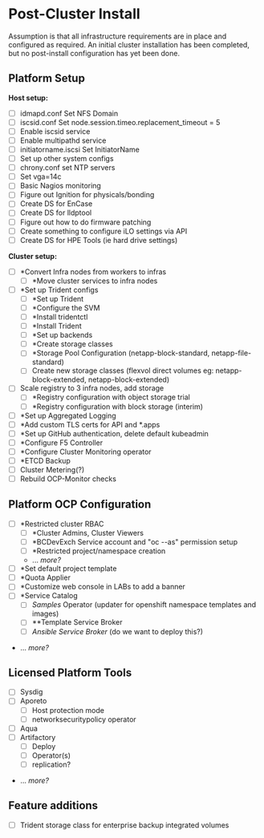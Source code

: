 # Post-Cluster Install

Assumption is that all infrastructure requirements are in place and configured as required.  An initial cluster installation has been completed, but no post-install configuration has yet been done.

## Platform Setup

**Host setup:**
- [ ] idmapd.conf Set NFS Domain
- [ ] iscsid.conf Set node.session.timeo.replacement_timeout = 5
- [ ] Enable iscsid service
- [ ] Enable multipathd service
- [ ] initiatorname.iscsi Set InitiatorName
- [ ] Set up other system configs
- [ ] chrony.conf set NTP servers
- [ ] Set vga=14c
- [ ] Basic Nagios monitoring
- [ ] Figure out Ignition for physicals/bonding
- [ ] Create DS for EnCase
- [ ] Create DS for lldptool
- [ ] Figure out how to do firmware patching
- [ ] Create something to configure iLO settings via API
- [ ] Create DS for HPE Tools (ie hard drive settings)

**Cluster setup:**
- [ ] *Convert Infra nodes from workers to infras
  - [ ] *Move cluster services to infra nodes
- [ ] *Set up Trident configs
  - [ ] *Set up Trident
  - [ ] *Configure the SVM
  - [ ] *Install tridentctl
  - [ ] *Install Trident
  - [ ] *Set up backends
  - [ ] *Create storage classes
  - [ ] *Storage Pool Configuration (netapp-block-standard, netapp-file-standard)
  - [ ] Create new storage classes (flexvol direct volumes eg: netapp-block-extended, netapp-block-extended)
- [ ] Scale registry to 3 infra nodes, add storage
  - [ ] *Registry configuration with object storage trial
  - [ ] *Registry configuration with block storage (interim)
- [ ] *Set up Aggregated Logging
- [ ] *Add custom TLS certs for API and *.apps
- [ ] *Set up GitHub authentication, delete default kubeadmin
- [ ] *Configure F5 Controller
- [ ] *Configure Cluster Monitoring operator
- [ ] *ETCD Backup
- [ ] Cluster Metering(?)
- [ ] Rebuild OCP-Monitor checks

## Platform OCP Configuration

- [ ] *Restricted cluster RBAC
  - [ ] *Cluster Admins, Cluster Viewers
  - [ ] *BCDevExch Service account and "oc --as" permission setup
  - [ ] *Restricted project/namespace creation
  - ... *more?*
- [ ] *Set default project template
- [ ] *Quota Applier
- [ ] *Customize web console in LABs to add a banner
- [ ] *Service Catalog
  - [ ] *Samples* Operator (updater for openshift namespace templates and images)
  - [ ] **Template Service Broker
  - [ ] *Ansible Service Broker* (do we want to deploy this?)
- ... *more?*

## Licensed Platform Tools

- [ ] Sysdig
- [ ] Aporeto
  - [ ] Host protection mode
  - [ ] networksecuritypolicy operator
- [ ] Aqua
- [ ] Artifactory
  - [ ] Deploy
  - [ ] Operator(s)
  - [ ] replication?
- ... *more?*

## Feature additions

- [ ] Trident storage class for enterprise backup integrated volumes

